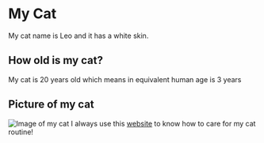 # My Cat
My cat name is Leo and it has a white skin.
## How old is my cat?
My cat is 20 years old which means in equivalent human age is 3 years
## Picture of my cat
![Image of my cat](https://www.rover.com/blog/wp-content/uploads/white-cat-min-960x540.jpg)
 I always use this [website](https://www.cathealth.com/) to know how to care for my cat routine!
